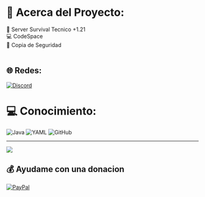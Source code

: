 # 💫 Acerca del Proyecto:
🍙 Server Survival Tecnico +1.21<br>💻 CodeSpace<br>🔐 Copia de Seguridad<br><br>


## 🌐 Redes:
[![Discord](https://img.shields.io/badge/Discord-%237289DA.svg?logo=discord&logoColor=white)](https://discord.gg/https://discord.gg/hA7y2xSsBH) 

# 💻 Conocimiento:
![Java](https://img.shields.io/badge/java-%23ED8B00.svg?style=for-the-badge&logo=openjdk&logoColor=white) ![YAML](https://img.shields.io/badge/yaml-%23ffffff.svg?style=for-the-badge&logo=yaml&logoColor=151515) ![GitHub](https://img.shields.io/badge/github-%23121011.svg?style=for-the-badge&logo=github&logoColor=white)

---
[![](https://visitcount.itsvg.in/api?id=GameBlaze&icon=0&color=0)](https://visitcount.itsvg.in)

  ## 💰 Ayudame con una donacion
  [![PayPal](https://img.shields.io/badge/PayPal-00457C?style=for-the-badge&logo=paypal&logoColor=white)](https://paypal.me/dasvicgeta@gmail.com) 

  
<!-- Proudly created with GPRM ( https://gprm.itsvg.in ) -->

